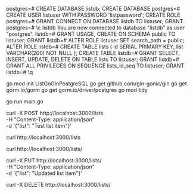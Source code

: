 postgres=# CREATE DATABASE listdb;
CREATE DATABASE
postgres=# CREATE USER listuser WITH PASSWORD 'listpassword';
CREATE ROLE
postgres=# GRANT CONNECT ON DATABASE listdb TO listuser;
GRANT
postgres=# \c listdb
You are now connected to database "listdb" as user "postgres".
listdb=# GRANT USAGE, CREATE ON SCHEMA public TO listuser;
GRANT
listdb=# ALTER ROLE listuser SET search_path = public;
ALTER ROLE
listdb=# CREATE TABLE lists (
  id SERIAL PRIMARY KEY,
  list VARCHAR(200) NOT NULL
);
CREATE TABLE
listdb=# GRANT SELECT, INSERT, UPDATE, DELETE ON TABLE lists TO listuser;
GRANT
listdb=# GRANT ALL PRIVILEGES ON SEQUENCE lists_id_seq TO listuser;
GRANT
listdb=# \q



go mod init ListGoGinPostgreSQL
go get github.com/gin-gonic/gin
go get gorm.io/gorm
go get gorm.io/driver/postgres
go mod tidy

go run main.go



curl -X POST http://localhost:3000/lists \
  -H "Content-Type: application/json" \
  -d '{"list": "Test list item"}'

curl http://localhost:3000/lists

curl http://localhost:3000/lists/<id>

curl -X PUT http://localhost:3000/lists/<id> \
  -H "Content-Type: application/json" \
  -d '{"list": "Updated list item"}'

curl -X DELETE http://localhost:3000/lists/<id>
